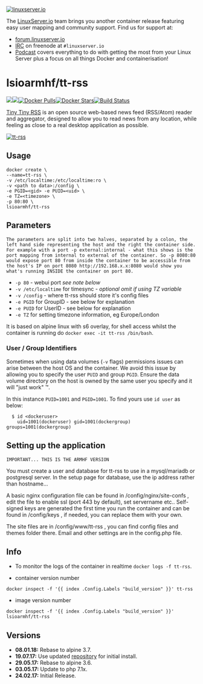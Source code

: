 
[linuxserverurl]: https://linuxserver.io
[forumurl]: https://forum.linuxserver.io
[ircurl]: https://www.linuxserver.io/irc/
[podcasturl]: https://www.linuxserver.io/podcast/
[appurl]: https://tt-rss.org
[hub]: https://hub.docker.com/r/lsioarmhf/tt-rss/

[![linuxserver.io](https://raw.githubusercontent.com/linuxserver/docker-templates/master/linuxserver.io/img/linuxserver_medium.png)][linuxserverurl]

The [LinuxServer.io][linuxserverurl] team brings you another container release featuring easy user mapping and community support. Find us for support at:
* [forum.linuxserver.io][forumurl]
* [IRC][ircurl] on freenode at `#linuxserver.io`
* [Podcast][podcasturl] covers everything to do with getting the most from your Linux Server plus a focus on all things Docker and containerisation!

# lsioarmhf/tt-rss
[![](https://images.microbadger.com/badges/version/lsioarmhf/tt-rss.svg)](https://microbadger.com/images/lsioarmhf/tt-rss "Get your own version badge on microbadger.com")[![](https://images.microbadger.com/badges/image/lsioarmhf/tt-rss.svg)](https://microbadger.com/images/lsioarmhf/tt-rss "Get your own image badge on microbadger.com")[![Docker Pulls](https://img.shields.io/docker/pulls/lsioarmhf/tt-rss.svg)][hub][![Docker Stars](https://img.shields.io/docker/stars/lsioarmhf/tt-rss.svg)][hub][![Build Status](https://ci.linuxserver.io/buildStatus/icon?job=Docker-Builders/armhf/armhf-tt-rss)](https://ci.linuxserver.io/job/Docker-Builders/job/armhf/job/armhf-tt-rss/)

[Tiny Tiny RSS][appurl] is an open source web-based news feed (RSS/Atom) reader and aggregator, designed to allow you to read news from any location, while feeling as close to a real desktop application as possible.


[![tt-rss](https://raw.githubusercontent.com/linuxserver/docker-templates/master/linuxserver.io/img/tt-rss-banner.png)][appurl]

## Usage

```
docker create \
--name=tt-rss \
-v /etc/localtime:/etc/localtime:ro \
-v <path to data>:/config \
-e PGID=<gid> -e PUID=<uid> \
-e TZ=<timezone> \
-p 80:80 \
lsioarmhf/tt-rss
```

## Parameters

`The parameters are split into two halves, separated by a colon, the left hand side representing the host and the right the container side. 
For example with a port -p external:internal - what this shows is the port mapping from internal to external of the container.
So -p 8080:80 would expose port 80 from inside the container to be accessible from the host's IP on port 8080
http://192.168.x.x:8080 would show you what's running INSIDE the container on port 80.`


* `-p 80` - webui port *see note below*
* `-v /etc/localtime` for timesync - *optional* *omit if using TZ variable*
* `-v /config` - where tt-rss should store it's config files
* `-e PGID` for GroupID - see below for explanation
* `-e PUID` for UserID - see below for explanation
* `-e TZ` for setting timezone information, eg Europe/London 

It is based on alpine linux with s6 overlay, for shell access whilst the container is running do `docker exec -it tt-rss /bin/bash`.

### User / Group Identifiers

Sometimes when using data volumes (`-v` flags) permissions issues can arise between the host OS and the container. We avoid this issue by allowing you to specify the user `PUID` and group `PGID`. Ensure the data volume directory on the host is owned by the same user you specify and it will "just work" ™.

In this instance `PUID=1001` and `PGID=1001`. To find yours use `id user` as below:

```
  $ id <dockeruser>
    uid=1001(dockeruser) gid=1001(dockergroup) groups=1001(dockergroup)
```

## Setting up the application 
`IMPORTANT... THIS IS THE ARMHF VERSION`

You must create a user and database for tt-rss to use in a mysql/mariadb or postgresql server. In the setup page for database, use the ip address rather than hostname...

A basic nginx configuration file can be found in /config/nginx/site-confs , edit the file to enable ssl (port 443 by default), set servername etc.. Self-signed keys are generated the first time you run the container and can be found in /config/keys , if needed, you can replace them with your own.

The site files are in /config/www/tt-rss , you can find config files and themes folder there. Email and other settings are in the config.php file.

## Info

* To monitor the logs of the container in realtime `docker logs -f tt-rss`.

* container version number 

`docker inspect -f '{{ index .Config.Labels "build_version" }}' tt-rss`

* image version number

`docker inspect -f '{{ index .Config.Labels "build_version" }}' lsioarmhf/tt-rss`


## Versions

+ **08.01.18:** Rebase to alpine 3.7.
+ **19.07.17:** Use updated [repository](https://git.tt-rss.org/git/tt-rss) for initial install.
+ **29.05.17:** Rebase to alpine 3.6.
+ **03.05.17:** Update to php 7.1x.
+ **24.02.17:** Initial Release.
